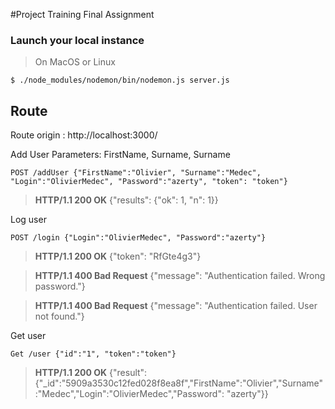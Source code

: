 #Project Training Final Assignment

### Launch your local instance

> On MacOS or Linux
```
$ ./node_modules/nodemon/bin/nodemon.js server.js
```

## **Route**

Route origin : http://localhost:3000/

Add User
Parameters: FirstName, Surname, Surname
```
POST /addUser {"FirstName":"Olivier", "Surname":"Medec", "Login":"OlivierMedec", "Password":"azerty", "token": "token"}
```
> **HTTP/1.1 200 OK** {"results": {"ok": 1, "n": 1}}

Log user
```
POST /login {"Login":"OlivierMedec", "Password":"azerty"}
```
> **HTTP/1.1 200 OK** {"token": "RfGte4g3"}

> **HTTP/1.1 400 Bad Request** {"message": "Authentication failed. Wrong password."}

> **HTTP/1.1 400 Bad Request** {"message": "Authentication failed. User not found."}

Get user
```
Get /user {"id":"1", "token":"token"}
```
> **HTTP/1.1 200 OK** {"result":{"_id":"5909a3530c12fed028f8ea8f","FirstName":"Olivier","Surname":"Medec","Login":"OlivierMedec","Password": "azerty"}}
